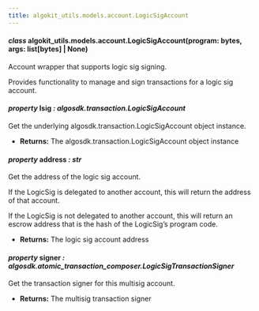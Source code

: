 ```yaml
---
title: algokit_utils.models.account.LogicSigAccount
---
```


#### _class_ algokit_utils.models.account.LogicSigAccount(program: bytes, args: list[bytes] | None)

Account wrapper that supports logic sig signing.

Provides functionality to manage and sign transactions for a logic sig account.

#### _property_ lsig _: algosdk.transaction.LogicSigAccount_

Get the underlying algosdk.transaction.LogicSigAccount object instance.

- **Returns:**
  The algosdk.transaction.LogicSigAccount object instance

#### _property_ address _: str_

Get the address of the logic sig account.

If the LogicSig is delegated to another account, this will return the address of that account.

If the LogicSig is not delegated to another account, this will return an escrow address that is the hash of
the LogicSig’s program code.

- **Returns:**
  The logic sig account address

#### _property_ signer _: algosdk.atomic_transaction_composer.LogicSigTransactionSigner_

Get the transaction signer for this multisig account.

- **Returns:**
  The multisig transaction signer
